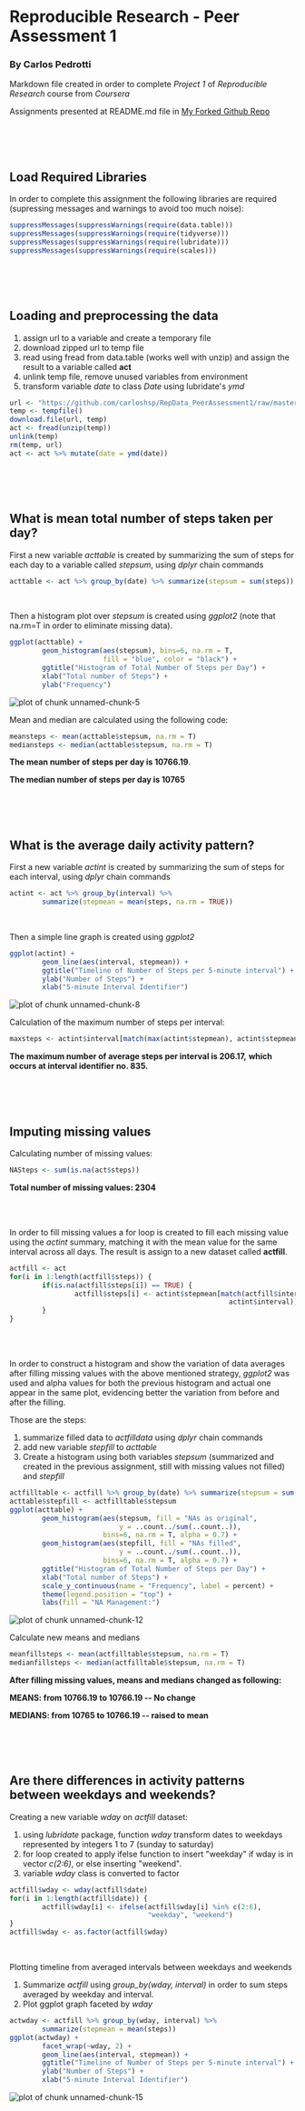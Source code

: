 Reproducible Research - Peer Assessment 1
=========================================================================
### By Carlos Pedrotti

Markdown file created in order to complete *Project 1* of 
*Reproducible Research* course from *Coursera*

Assignments presented at README.md file in 
[My Forked Github Repo](https://github.com/carloshsp/RepData_PeerAssessment1)

<br>
<br>
<br>

## Load Required Libraries

In order to complete this assignment the following libraries 
are required (supressing messages and warnings to avoid too much noise):


```r
suppressMessages(suppressWarnings(require(data.table)))
suppressMessages(suppressWarnings(require(tidyverse)))
suppressMessages(suppressWarnings(require(lubridate)))
suppressMessages(suppressWarnings(require(scales)))
```

<br>
<br>
<br>

## Loading and preprocessing the data

1. assign url to a variable and create a temporary file
2. download zipped url to temp file
3. read using fread from data.table (works well with unzip) and assign the 
result to a variable called **act**
4. unlink temp file, remove unused variables from environment
5. transform variable *date* to class *Date* using lubridate's *ymd*


```r
url <- "https://github.com/carloshsp/RepData_PeerAssessment1/raw/master/activity.zip"
temp <- tempfile()
download.file(url, temp)
act <- fread(unzip(temp))
unlink(temp)
rm(temp, url)
act <- act %>% mutate(date = ymd(date))
```

<br>
<br>
<br>

## What is mean total number of steps taken per day?

First a new variable *acttable* is created by summarizing the sum of steps 
for each day to a variable called *stepsum*, using *dplyr* chain commands


```r
acttable <- act %>% group_by(date) %>% summarize(stepsum = sum(steps))
```
<br>

Then a histogram plot over *stepsum* is created using *ggplot2* 
(note that na.rm=T in order to eliminate missing data). 


```r
ggplot(acttable) + 
        geom_histogram(aes(stepsum), bins=6, na.rm = T, 
                       fill = "blue", color = "black") +
        ggtitle("Histogram of Total Number of Steps per Day") +
        xlab("Total number of Steps") +
        ylab("Frequency")
```

![plot of chunk unnamed-chunk-5](figure/unnamed-chunk-5-1.png)
<br>

Mean and median are calculated using the following code:

```r
meansteps <- mean(acttable$stepsum, na.rm = T)
mediansteps <- median(acttable$stepsum, na.rm = T)
```

**The mean number of steps per day is 10766.19**.

**The median number of steps per day is 10765**

<br>
<br>
<br>

## What is the average daily activity pattern?

First a new variable *actint* is created by summarizing the sum of steps 
for each interval, using *dplyr* chain commands


```r
actint <- act %>% group_by(interval) %>% 
        summarize(stepmean = mean(steps, na.rm = TRUE))
```
<br>

Then a simple line graph is created using *ggplot2*


```r
ggplot(actint) +
        geom_line(aes(interval, stepmean)) +
        ggtitle("Timeline of Number of Steps per 5-minute interval") +
        ylab("Number of Steps") +
        xlab("5-minute Interval Identifier")
```

![plot of chunk unnamed-chunk-8](figure/unnamed-chunk-8-1.png)
<br>

Calculation of the maximum number of steps per interval:


```r
maxsteps <- actint$interval[match(max(actint$stepmean), actint$stepmean)]
```

**The maximum number of average steps per interval is 206.17,** 
**which occurs at interval identifier no. 835.** 

<br>
<br>
<br>

## Imputing missing values

Calculating number of missing values:


```r
NASteps <- sum(is.na(act$steps))
```

**Total number of missing values: 2304**

<br>
<br>

In order to fill missing values a for loop is created to fill each missing 
value using the *actint* summary, matching it with the mean value for the same 
interval across all days. The result is assign to a new dataset called 
**actfill**. 


```r
actfill <- act
for(i in 1:length(actfill$steps)) {
        if(is.na(actfill$steps[i]) == TRUE) {
                actfill$steps[i] <- actint$stepmean[match(actfill$interval[i], 
                                                      actint$interval)]
        }
}
```

<br>
<br>

In order to construct a histogram and show the variation of data averages after
filling missing values with the above mentioned strategy, *ggplot2* was used
and alpha values for both the previous histogram and actual one appear in the
same plot, evidencing better the variation from before and after the filling.

Those are the steps:
1. summarize filled data to *actfilldata* using *dplyr* chain commands
2. add new variable *stepfill* to *acttable*
3. Create a histogram using both variables *stepsum* (summarized and created in 
the previous assignment, still with missing values not filled) and *stepfill*


```r
actfilltable <- actfill %>% group_by(date) %>% summarize(stepsum = sum(steps))
acttable$stepfill <- actfilltable$stepsum 
ggplot(acttable) + 
        geom_histogram(aes(stepsum, fill = "NAs as original", 
                           y = ..count../sum(..count..)), 
                       bins=6, na.rm = T, alpha = 0.7) +
        geom_histogram(aes(stepfill, fill = "NAs filled", 
                           y = ..count../sum(..count..)), 
                       bins=6, na.rm = T, alpha = 0.7) +
        ggtitle("Histogram of Total Number of Steps per Day") +
        xlab("Total number of Steps") +
        scale_y_continuous(name = "Frequency", label = percent) +
        theme(legend.position = "top") + 
        labs(fill = "NA Management:")
```

![plot of chunk unnamed-chunk-12](figure/unnamed-chunk-12-1.png)
<br>

Calculate new means and medians

```r
meanfillsteps <- mean(actfilltable$stepsum, na.rm = T)
medianfillsteps <- median(actfilltable$stepsum, na.rm = T)
```

**After filling missing values, means and medians changed as following:**

**MEANS: from 10766.19 to 10766.19 -- No change**

**MEDIANS: from 10765 to 10766.19 -- raised to mean**

<br>
<br>
<br>

## Are there differences in activity patterns between weekdays and weekends?

Creating a new variable *wday* on *actfill* dataset:
1. using *lubridate* package, function *wday* transform dates to weekdays 
represented by integers 1 to 7 (sunday to saturday)
2. for loop created to apply ifelse function to insert "weekday" if wday is in 
vector *c(2:6)*, or else inserting "weekend".
3. variable *wday* class is converted to factor


```r
actfill$wday <- wday(actfill$date)
for(i in 1:length(actfill$date)) {
        actfill$wday[i] <- ifelse(actfill$wday[i] %in% c(2:6), 
                                  "weekday", "weekend")
}
actfill$wday <- as.factor(actfill$wday)
```
<br>

Plotting timeline from averaged intervals between weekdays and weekends

1. Summarize *actfill* using *group_by(wday, interval)* in order to sum steps
averaged by weekday and interval.
2. Plot ggplot graph faceted by *wday*


```r
actwday <- actfill %>% group_by(wday, interval) %>% 
        summarize(stepmean = mean(steps))
ggplot(actwday) +
        facet_wrap(~wday, 2) +
        geom_line(aes(interval, stepmean)) +
        ggtitle("Timeline of Number of Steps per 5-minute interval") +
        ylab("Number of Steps") +
        xlab("5-minute Interval Identifier")
```

![plot of chunk unnamed-chunk-15](figure/unnamed-chunk-15-1.png)
